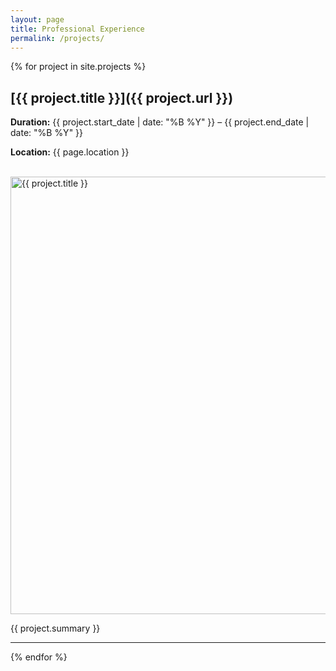 ```yaml
---
layout: page
title: Professional Experience
permalink: /projects/
---
```


{% for project in site.projects %}

## [{{ project.title }}]({{ project.url }})
**Duration:** {{ project.start_date | date: "%B %Y" }} – {{ project.end_date | date: "%B %Y" }}

**Location:** {{ page.location }}


<br>
<img src="{{ project.image }}" alt="{{ project.title }}" width="700">
<br>

{{ project.summary }}

---
{% endfor %}
